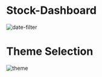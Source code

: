 # Stock-Dashboard
![date-filter](https://github.com/narasimhareddy04/Stock-Dashboard/assets/63772959/b58c77aa-4152-48f6-860a-fa47914af327)
# Theme Selection
![theme](https://github.com/narasimhareddy04/Stock-Dashboard/assets/63772959/b32f9b9f-f23b-4a9a-8c12-b2fd703e990b)
